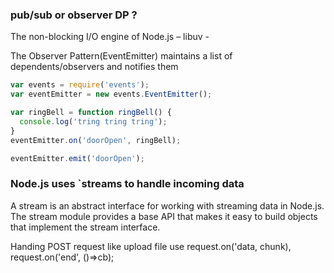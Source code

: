 
### pub/sub or observer DP ?

The non-blocking I/O engine of Node.js – libuv -

The Observer Pattern(EventEmitter) maintains a list of dependents/observers and notifies them

```javascript
var events = require('events');
var eventEmitter = new events.EventEmitter();

var ringBell = function ringBell() {
  console.log('tring tring tring');
}
eventEmitter.on('doorOpen', ringBell);

eventEmitter.emit('doorOpen');
```

### Node.js uses `streams to handle incoming data

A stream is an abstract interface for working with streaming data in Node.js. The stream module provides a base API that makes it easy to build objects that implement the stream interface.

Handing POST request like upload file use request.on('data, chunk), request.on('end', ()=>cb);